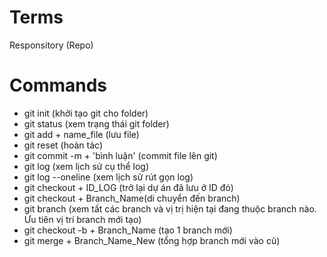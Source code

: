 # Terms

Responsitory (Repo)

# Commands

- git init (khởi tạo git cho folder)
- git status (xem trạng thái git folder)
- git add + name_file (lưu file)
- git reset (hoàn tác)
- git commit -m + 'bình luận' (commit file lên git)
- git log (xem lịch sử cụ thể log)
- git log --oneline (xem lịch sử rút gọn log)
- git checkout + ID_LOG (trở lại dự án đã lưu ở ID đó) 
- git checkout + Branch_Name(di chuyển đến branch)
- git branch (xem tất các branch và vị trị hiện tại đang thuộc branch nào. Ưu tiên vị trí branch mới tạo)
- git checkout -b + Branch_Name (tạo 1 branch mới)
- git merge + Branch_Name_New (tổng hợp branch mới vào cũ)